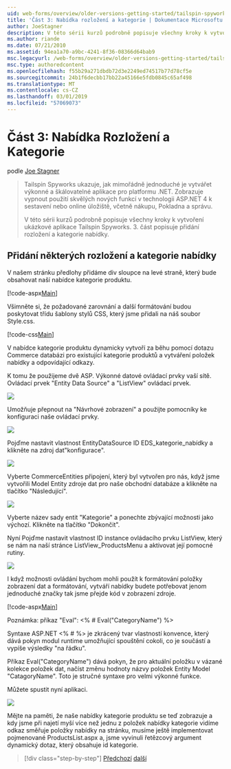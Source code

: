 ```yaml
---
uid: web-forms/overview/older-versions-getting-started/tailspin-spyworks/tailspin-spyworks-part-3
title: 'Část 3: Nabídka rozložení a kategorie | Dokumentace Microsoftu'
author: JoeStagner
description: V této sérii kurzů podrobně popisuje všechny kroky k vytvoření ukázkové aplikace Tailspin Spyworks. 3. část popisuje přidání rozložení a kategorie nabídky.
ms.author: riande
ms.date: 07/21/2010
ms.assetid: 94ea1a70-a9bc-4241-8f36-08366d64bab9
msc.legacyurl: /web-forms/overview/older-versions-getting-started/tailspin-spyworks/tailspin-spyworks-part-3
msc.type: authoredcontent
ms.openlocfilehash: f55b29a271dbdb72d3e2249ed74517b77d78cf5e
ms.sourcegitcommit: 24b1f6decbb17bb22a45166e5fdb0845c65af498
ms.translationtype: MT
ms.contentlocale: cs-CZ
ms.lasthandoff: 03/01/2019
ms.locfileid: "57069073"
---
```

<a name="part-3-layout-and-category-menu"></a>Část 3: Nabídka Rozložení a Kategorie
====================
podle [Joe Stagner](https://github.com/JoeStagner)

> Tailspin Spyworks ukazuje, jak mimořádně jednoduché je vytvářet výkonné a škálovatelné aplikace pro platformu .NET. Zobrazuje vypnout použití skvělých nových funkcí v technologii ASP.NET 4 k sestavení nebo online úložiště, včetně nákupu, Pokladna a správu.
> 
> V této sérii kurzů podrobně popisuje všechny kroky k vytvoření ukázkové aplikace Tailspin Spyworks. 3. část popisuje přidání rozložení a kategorie nabídky.


## <a id="_Toc260221669"></a>  Přidání některých rozložení a kategorie nabídky

V našem stránku předlohy přidáme div sloupce na levé straně, který bude obsahovat naší nabídce kategorie produktu.

[!code-aspx[Main](tailspin-spyworks-part-3/samples/sample1.aspx)]

Všimněte si, že požadované zarovnání a další formátování budou poskytovat třídu šablony stylů CSS, který jsme přidali na náš soubor Style.css.

[!code-css[Main](tailspin-spyworks-part-3/samples/sample2.css)]

V nabídce kategorie produktu dynamicky vytvoří za běhu pomocí dotazu Commerce databázi pro existující kategorie produktů a vytváření položek nabídky a odpovídající odkazy.

K tomu že použijeme dvě ASP. Výkonné datové ovládací prvky vaší sítě. Ovládací prvek "Entity Data Source" a "ListView" ovládací prvek.

![](tailspin-spyworks-part-3/_static/image1.jpg)

Umožňuje přepnout na "Návrhové zobrazení" a použijte pomocníky ke konfiguraci naše ovládací prvky.

![](tailspin-spyworks-part-3/_static/image2.jpg)

Pojďme nastavit vlastnost EntityDataSource ID EDS\_kategorie\_nabídky a klikněte na zdroj dat"konfigurace".

![](tailspin-spyworks-part-3/_static/image3.jpg)

Vyberte CommerceEntities připojení, který byl vytvořen pro nás, když jsme vytvořili Model Entity zdroje dat pro naše obchodní databáze a klikněte na tlačítko "Následující".

![](tailspin-spyworks-part-3/_static/image4.jpg)

Vyberte název sady entit "Kategorie" a ponechte zbývající možnosti jako výchozí. Klikněte na tlačítko "Dokončit".

Nyní Pojďme nastavit vlastnost ID instance ovládacího prvku ListView, který se nám na naší stránce ListView\_ProductsMenu a aktivovat její pomocné rutiny.

![](tailspin-spyworks-part-3/_static/image5.jpg)

I když možnosti ovládání bychom mohli použít k formátování položky zobrazení dat a formátování, vytváří nabídky budete potřebovat jenom jednoduché značky tak jsme přejde kód v zobrazení zdroje.

[!code-aspx[Main](tailspin-spyworks-part-3/samples/sample3.aspx)]

Poznámka: příkaz "Eval": &lt;% # Eval("CategoryName") %&gt;

Syntaxe ASP.NET &lt;% # %&gt; je zkrácený tvar vlastností konvence, který dává pokyn modul runtime umožňující spouštění cokoli, co je součástí a vypíše výsledky "na řádku".

Příkaz Eval("CategoryName") dává pokyn, že pro aktuální položku v vázané kolekce položek dat, načíst změnu hodnoty názvy položek Entity Model "CatagoryName". Toto je stručné syntaxe pro velmi výkonné funkce.

Můžete spustit nyní aplikaci.

![](tailspin-spyworks-part-3/_static/image6.jpg)

Mějte na paměti, že naše nabídky kategorie produktu se teď zobrazuje a kdy jsme při najetí myší více než jednu z položek nabídky kategorie vidíme odkaz směřuje položky nabídky na stránku, musíme ještě implementovat pojmenované ProductsList.aspx a, jsme vyvinuli řetězcový argument dynamický dotaz, který obsahuje  id kategorie.

> [!div class="step-by-step"]
> [Předchozí](tailspin-spyworks-part-2.md)
> [další](tailspin-spyworks-part-4.md)
